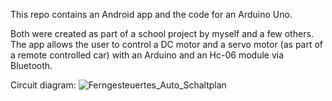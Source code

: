 This repo contains an Android app and the code for an Arduino Uno.

Both were created as part of a school project by myself and a few others.
The app allows the user to control a DC motor and a servo motor (as part of a remote controlled car) with an Arduino and an Hc-06 module via Bluetooth.

Circuit diagram:
![Ferngesteuertes_Auto_Schaltplan](https://github.com/user-attachments/assets/25221392-a41d-458e-9646-33cb2ef682d5)
